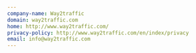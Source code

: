 ```yaml
---
company-name: Way2traffic
domain: way2traffic.com
home: http://www.way2traffic.com/
privacy-policy: http://www.way2traffic.com/en/index/privacy
email: info@way2traffic.com
---
```




